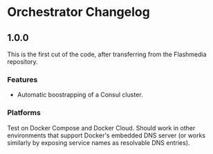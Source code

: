 # Orchestrator Changelog

## 1.0.0

This is the first cut of the code, after transferring from the Flashmedia repository.

### Features

- Automatic boostrapping of a Consul cluster.

### Platforms

Test on Docker Compose and Docker Cloud. Should work in other environments that support Docker's embedded DNS server (or works similarly by exposing service names as resolvable DNS entries).
